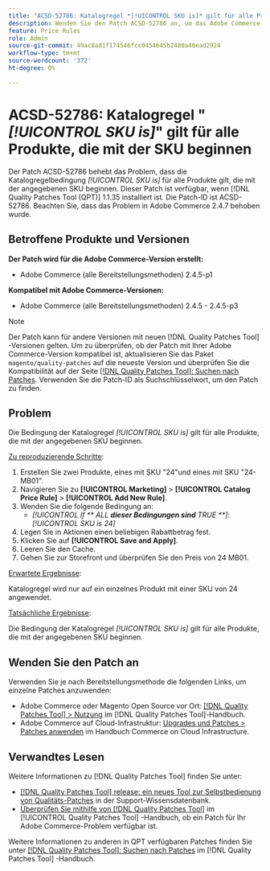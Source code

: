 ```yaml
---
title: "ACSD-52786: Katalogregel *[!UICONTROL SKU is]* gilt für alle Produkte, die mit der SKU beginnen."
description: Wenden Sie den Patch ACSD-52786 an, um das Adobe Commerce-Problem zu beheben, bei dem die Katalogregelbedingung *[!UICONTROL SKU is]* für alle Produkte gilt, die mit der angegebenen SKU beginnen.
feature: Price Rules
role: Admin
source-git-commit: 49ac8ad1f174546fcc0454645b2480a40ead2924
workflow-type: tm+mt
source-wordcount: '372'
ht-degree: 0%

---
```


# ACSD-52786: Katalogregel &quot;*[!UICONTROL SKU is]*&quot; gilt für alle Produkte, die mit der SKU beginnen

Der Patch ACSD-52786 behebt das Problem, dass die Katalogregelbedingung *[!UICONTROL SKU is]* für alle Produkte gilt, die mit der angegebenen SKU beginnen. Dieser Patch ist verfügbar, wenn [!DNL Quality Patches Tool (QPT)] 1.1.35 installiert ist. Die Patch-ID ist ACSD-52786. Beachten Sie, dass das Problem in Adobe Commerce 2.4.7 behoben wurde.

## Betroffene Produkte und Versionen

**Der Patch wird für die Adobe Commerce-Version erstellt:**

* Adobe Commerce (alle Bereitstellungsmethoden) 2.4.5-p1

**Kompatibel mit Adobe Commerce-Versionen:**

* Adobe Commerce (alle Bereitstellungsmethoden) 2.4.5 - 2.4.5-p3

>[!NOTE]
>
>Der Patch kann für andere Versionen mit neuen [!DNL Quality Patches Tool] -Versionen gelten. Um zu überprüfen, ob der Patch mit Ihrer Adobe Commerce-Version kompatibel ist, aktualisieren Sie das Paket `magento/quality-patches` auf die neueste Version und überprüfen Sie die Kompatibilität auf der Seite [[!DNL Quality Patches Tool]: Suchen nach Patches](https://experienceleague.adobe.com/tools/commerce-quality-patches/index.html). Verwenden Sie die Patch-ID als Suchschlüsselwort, um den Patch zu finden.

## Problem

Die Bedingung der Katalogregel *[!UICONTROL SKU is]* gilt für alle Produkte, die mit der angegebenen SKU beginnen.

<u>Zu reproduzierende Schritte</u>:

1. Erstellen Sie zwei Produkte, eines mit SKU &quot;24&quot;und eines mit SKU &quot;24-MB01&quot;.
1. Navigieren Sie zu **[!UICONTROL Marketing]** > **[!UICONTROL Catalog Price Rule]** > **[!UICONTROL Add New Rule]**.
1. Wenden Sie die folgende Bedingung an:
   * *[!UICONTROL If ** ALL **dieser Bedingungen sind** TRUE **]*: *[!UICONTROL SKU is 24]*
1. Legen Sie in Aktionen einen beliebigen Rabattbetrag fest.
1. Klicken Sie auf **[!UICONTROL Save and Apply]**.
1. Leeren Sie den Cache.
1. Gehen Sie zur Storefront und überprüfen Sie den Preis von 24 MB01.

<u>Erwartete Ergebnisse</u>:

Katalogregel wird nur auf ein einzelnes Produkt mit einer SKU von 24 angewendet.

<u>Tatsächliche Ergebnisse</u>:

Die Bedingung der Katalogregel *[!UICONTROL SKU is]* gilt für alle Produkte, die mit der angegebenen SKU beginnen.

## Wenden Sie den Patch an

Verwenden Sie je nach Bereitstellungsmethode die folgenden Links, um einzelne Patches anzuwenden:

* Adobe Commerce oder Magento Open Source vor Ort: [[!DNL Quality Patches Tool] > Nutzung](https://experienceleague.adobe.com/docs/commerce-operations/tools/quality-patches-tool/usage.html) im [!DNL Quality Patches Tool]-Handbuch.
* Adobe Commerce auf Cloud-Infrastruktur: [Upgrades und Patches > Patches anwenden](https://experienceleague.adobe.com/docs/commerce-cloud-service/user-guide/develop/upgrade/apply-patches.html) im Handbuch Commerce on Cloud Infrastructure.

## Verwandtes Lesen

Weitere Informationen zu [!DNL Quality Patches Tool] finden Sie unter:

* [[!DNL Quality Patches Tool] release: ein neues Tool zur Selbstbedienung von Qualitäts-Patches](https://experienceleague.adobe.com/en/docs/commerce-knowledge-base/kb/announcements/commerce-announcements/magento-quality-patches-released-new-tool-to-self-serve-quality-patches) in der Support-Wissensdatenbank.
* [Überprüfen Sie mithilfe von  [!DNL Quality Patches Tool]](/help/tools/quality-patches-tool/patches-available-in-qpt/check-patch-for-magento-issue-with-magento-quality-patches.md) im [!UICONTROL Quality Patches Tool] -Handbuch, ob ein Patch für Ihr Adobe Commerce-Problem verfügbar ist.


Weitere Informationen zu anderen in QPT verfügbaren Patches finden Sie unter [[!DNL Quality Patches Tool]: Suchen nach Patches](https://experienceleague.adobe.com/tools/commerce-quality-patches/index.html) im [!DNL Quality Patches Tool] -Handbuch.
